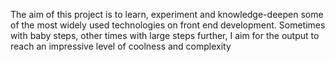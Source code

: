 The aim of this project is to learn, experiment and knowledge-deepen some of the most widely used technologies on front end development. Sometimes with baby steps, other times with large steps further, I aim for the output to reach an impressive level of coolness and complexity
